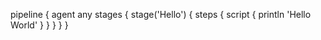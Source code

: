 pipeline {
    agent any
    stages {
        stage('Hello') {
            steps {
                script {
                    println 'Hello World'
                }
            }
        }
    }
}
